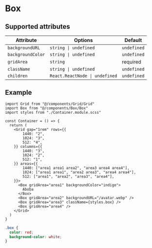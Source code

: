 # Box

## Supported attributes

| **Attribute** | **Options** | **Default** |
|---|---|---|
| `backgroundURL` | `string \| undefined` | `undefined` |
| `backgroundColor` | `string \| undefined` | `undefined` |
| `gridArea` | `string` | required |
| `className` | `string \| undefined` | `undefined` |
| `children` | `React.ReactNode \| undefined` | `undefined` |

## Example

```tsx
import Grid from "@/components/Grid/Grid"
import Box from "@/components/Box/Box"
import styles from "./Container.module.scss"

const Container = () => {
  return (
    <Grid gap="1rem" rows={{
        1440: "2",
        1024: "3",
        512: "4",
    }} columns={{
        1440: "3",
        1024: "2",
        512: "1",
    }} areas={{
        1440: ["area1 area1 area2", "area3 area4 area4"],
        1024: ["area1 area1", "area2 area3", "area4 area4"],
        512: ["area1", "area2", "area3", "area4"],
    }}>
      <Box gridArea="area1" backgroundColor="indigo">
        Aboba
      </Box>
      <Box gridArea="area2" backgroundURL="/avatar.webp" />
      <Box gridArea="area3" className={styles.box} />
      <Box gridArea="area4" />
    </Grid>
  )
}
```

```scss
.box {
  color: red;
  background-color: white;
}
```